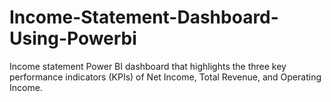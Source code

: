 # Income-Statement-Dashboard-Using-Powerbi
 Income statement Power BI dashboard that highlights the three key performance indicators (KPIs) of Net Income, Total Revenue, and Operating Income.
